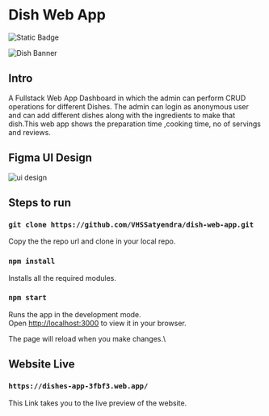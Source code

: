 # Dish Web App

![Static Badge](https://img.shields.io/badge/https%3A%2F%2Fgithub.com%2FVHSSatyendra%2Fdish-web-app%2Ftree%2Fmain)

![Dish Banner](https://firebasestorage.googleapis.com/v0/b/dishes-app-3fbf3.appspot.com/o/images%2FUntitled.png?alt=media&token=3c2e47c9-3a56-4bda-a402-06f67ebec59d)

## Intro

A Fullstack Web App Dashboard in which the admin can perform CRUD operations for different Dishes. The admin can login as anonymous user and can add different dishes along with the ingredients to make that dish.This web app shows the preparation time ,cooking time, no of servings and reviews.

## Figma UI Design

![ui design](https://firebasestorage.googleapis.com/v0/b/dishes-app-3fbf3.appspot.com/o/images%2Ffig.png?alt=media&token=8cd425ad-aa0c-4d8a-beff-56dc774af439)

## Steps to run

### `git clone https://github.com/VHSSatyendra/dish-web-app.git`

Copy the the repo url and clone in your local repo.

### `npm install`

Installs all the required modules.

### `npm start`

Runs the app in the development mode.\
Open [http://localhost:3000](http://localhost:3000) to view it in your browser.

The page will reload when you make changes.\

## Website Live

### `https://dishes-app-3fbf3.web.app/`

This Link takes you to the live preview of the website.
